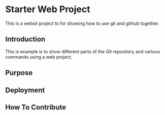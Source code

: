 # Starter Web Project
This is a websit project to for showing how to use git and github together.

## Introduction
This is example is to show different parts of the Git repository and various commands using a web project.
## Purpose

## Deployment

## How To Contribute